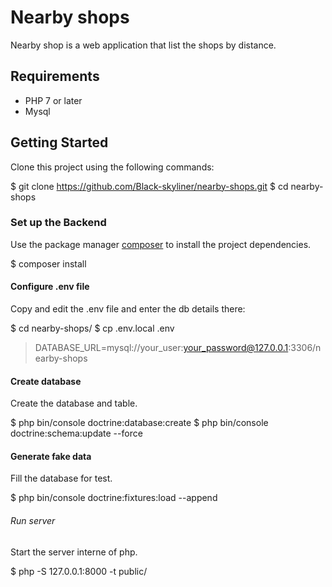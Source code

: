 # Nearby shops

Nearby shop is a web application that list the shops by distance.

## Requirements

- PHP 7 or later
- Mysql 

## Getting Started
Clone this project using the following commands:

$ git clone https://github.com/Black-skyliner/nearby-shops.git
$ cd nearby-shops

### Set up the Backend
Use the package manager [composer](https://getcomposer.org/) to install the project dependencies.

$ composer install

#### Configure .env file
Copy and edit the .env file and enter the db details there:

$ cd nearby-shops/
$ cp .env.local .env

> DATABASE_URL=mysql://your_user:your_password@127.0.0.1:3306/nearby-shops

#### Create database
Create the database and table.

$ php bin/console doctrine:database:create
$ php bin/console doctrine:schema:update --force

#### Generate fake data
Fill the database for test.

$ php bin/console doctrine:fixtures:load --append

###### Run server
Start the server interne of php.

$ php -S 127.0.0.1:8000 -t public/